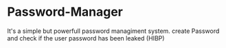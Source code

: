 # Password-Manager
It's a simple but powerfull password managiment system. create Password and check if the user password has been leaked (HIBP)
